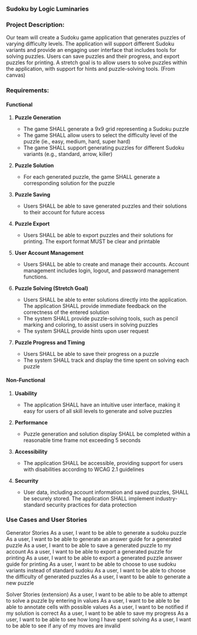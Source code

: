 ### Sudoku by Logic Luminaries

### Project Description:

Our team will create a Sudoku game application that generates puzzles of varying difficulty levels. The application will support different Sudoku variants and provide an engaging user interface that includes tools for solving puzzles. Users can save puzzles and their progress, and export puzzles for printing. A stretch goal is to allow users to solve puzzles within the application, with support for hints and puzzle-solving tools. (From canvas)

### Requirements:

#### Functional

1. **Puzzle Generation**

   - The game SHALL generate a 9x9 grid representing a Sudoku puzzle
   - The game SHALL allow users to select the difficulty level of the puzzle (ie., easy, medium, hard, super hard)
   - The game SHALL support generating puzzles for different Sudoku variants (e.g., standard, arrow, killer)

2. **Puzzle Solution**

   - For each generated puzzle, the game SHALL generate a corresponding solution for the puzzle

3. **Puzzle Saving**

   - Users SHALL be able to save generated puzzles and their solutions to their account for future access

4. **Puzzle Export**

   - Users SHALL be able to export puzzles and their solutions for printing. The export format MUST be clear and printable

5. **User Account Management**

   - Users SHALL be able to create and manage their accounts. Account management includes login, logout, and password management functions.

6. **Puzzle Solving (Stretch Goal)**

   - Users SHALL be able to enter solutions directly into the application. The application SHALL provide immediate feedback on the correctness of the entered solution
   - The system SHALL provide puzzle-solving tools, such as pencil marking and coloring, to assist users in solving puzzles
   - The system SHALL provide hints upon user request

7. **Puzzle Progress and Timing**
   - Users SHALL be able to save their progress on a puzzle
   - The system SHALL track and display the time spent on solving each puzzle

#### Non-Functional

1. **Usability**

   - The application SHALL have an intuitive user interface, making it easy for users of all skill levels to generate and solve puzzles

2. **Performance**

   - Puzzle generation and solution display SHALL be completed within a reasonable time frame not exceeding 5 seconds

3. **Accessibility**

   - The application SHALL be accessible, providing support for users with disabilities according to WCAG 2.1 guidelines

4. **Securrity**
   - User data, including account information and saved puzzles, SHALL be securely stored. The application SHALL implement industry-standard security practices for data protection

### Use Cases and User Stories

Generator Stories
As a user, I want to be able to generate a sudoku puzzle
As a user, I want to be able to generate an answer guide for a generated puzzle
As a user, I want to be able to save a generated puzzle to my account
As a user, I want to be able to export a generated puzzle for printing
As a user, I want to be able to export a generated puzzle answer guide for printing
As a user, I want to be able to choose to use sudoku variants instead of standard sudoku
As a user, I want to be able to choose the difficulty of generated puzzles
As a user, I want to be able to generate a new puzzle

Solver Stories (extension)
As a user, I want to be able to be able to attempt to solve a puzzle by entering in values
As a user, I want to be able to be able to annotate cells with possible values
As a user, I want to be notified if my solution is correct
As a user, I want to be able to save my progress
As a user, I want to be able to see how long I have spent solving
As a user, I want to be able to see if any of my moves are invalid
